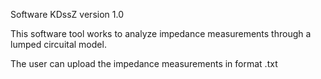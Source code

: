 Software KDssZ version 1.0

This software tool works to analyze impedance measurements through a lumped circuital model.

The user can upload the impedance measurements in format .txt
